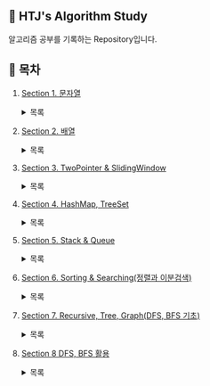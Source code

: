 ## 📕 HTJ's Algorithm Study  
알고리즘 공부를 기록하는 Repository입니다.  

## 📌 목차
1. [Section 1. 문자열](https://github.com/han-tomas/HTJ_AlgorithmStudy/tree/master/Section1_%EB%AC%B8%EC%9E%90%EC%97%B4/src)<details><summary>목록</summary>1. [문자 찾기](https://github.com/han-tomas/HTJ_AlgorithmStudy/tree/master/Section1_%EB%AC%B8%EC%9E%90%EC%97%B4/src/section1_01_%EB%AC%B8%EC%9E%90%EC%B0%BE%EA%B8%B0)<br>2. [대소문자 변환](https://github.com/han-tomas/HTJ_AlgorithmStudy/tree/master/Section1_%EB%AC%B8%EC%9E%90%EC%97%B4/src/section1_02_%EB%8C%80%EC%86%8C%EB%AC%B8%EC%9E%90%EB%B3%80%ED%99%98)<br>3. [문장 속 단어](https://github.com/han-tomas/HTJ_AlgorithmStudy/tree/master/Section1_%EB%AC%B8%EC%9E%90%EC%97%B4/src/section1_03_%EB%AC%B8%EC%9E%A5%EC%86%8D%EB%8B%A8%EC%96%B4)<br>4. [단어 뒤집기](https://github.com/han-tomas/HTJ_AlgorithmStudy/tree/master/Section1_%EB%AC%B8%EC%9E%90%EC%97%B4/src/section1_04_%EB%8B%A8%EC%96%B4%EB%92%A4%EC%A7%91%EA%B8%B0)<br>5. [특정 문자 뒤집기](https://github.com/han-tomas/HTJ_AlgorithmStudy/tree/master/Section1_%EB%AC%B8%EC%9E%90%EC%97%B4/src/section1_05_%ED%8A%B9%EC%A0%95%EB%AC%B8%EC%9E%90%EB%92%A4%EC%A7%91%EA%B8%B0)<br>6. [중복문자제거](https://github.com/han-tomas/HTJ_AlgorithmStudy/tree/master/Section1_%EB%AC%B8%EC%9E%90%EC%97%B4/src/section1_06_%EC%A4%91%EB%B3%B5%EB%AC%B8%EC%9E%90%EC%A0%9C%EA%B1%B0)<br>7. [회문 문자열](https://github.com/han-tomas/HTJ_AlgorithmStudy/tree/master/Section1_%EB%AC%B8%EC%9E%90%EC%97%B4/src/section1_07_%ED%9A%8C%EB%AC%B8%EB%AC%B8%EC%9E%90%EC%97%B4)<br>8. [유효한 팰린드롬](https://github.com/han-tomas/HTJ_AlgorithmStudy/tree/master/Section1_%EB%AC%B8%EC%9E%90%EC%97%B4/src/section1_08_%EC%9C%A0%ED%9A%A8%ED%95%9C%ED%8C%B0%EB%A6%B0%EB%93%9C%EB%A1%AC)<br>9. [숫자만 추출](https://github.com/han-tomas/HTJ_AlgorithmStudy/tree/master/Section1_%EB%AC%B8%EC%9E%90%EC%97%B4/src/section1_09_%EC%88%AB%EC%9E%90%EB%A7%8C%EC%B6%94%EC%B6%9C)<br>10. [가장 짧은 문자거리](https://github.com/han-tomas/HTJ_AlgorithmStudy/tree/master/Section1_%EB%AC%B8%EC%9E%90%EC%97%B4/src/section1_10_%EA%B0%80%EC%9E%A5%EC%A7%A7%EC%9D%80%EB%AC%B8%EC%9E%90%EA%B1%B0%EB%A6%AC)<br>11. [문자열 압축](https://github.com/han-tomas/HTJ_AlgorithmStudy/tree/master/Section1_%EB%AC%B8%EC%9E%90%EC%97%B4/src/section1_11_%EB%AC%B8%EC%9E%90%EC%97%B4%EC%95%95%EC%B6%95)<br>12. [암호](https://github.com/han-tomas/HTJ_AlgorithmStudy/tree/master/Section1_%EB%AC%B8%EC%9E%90%EC%97%B4/src/section1_12_%EC%95%94%ED%98%B8)<br></details>

2. [Section 2. 배열](https://github.com/han-tomas/HTJ_AlgorithmStudy/tree/master/Section2_%EB%B0%B0%EC%97%B4/src)<details><summary>목록</summary>1. [큰 수 출력하기](https://github.com/han-tomas/HTJ_AlgorithmStudy/tree/master/Section2_%EB%B0%B0%EC%97%B4/src/section2_01_%ED%81%B0%EC%88%98%EC%B6%9C%EB%A0%A5%ED%95%98%EA%B8%B0)<br>2. [보이는 학생](https://github.com/han-tomas/HTJ_AlgorithmStudy/tree/master/Section2_%EB%B0%B0%EC%97%B4/src/section2_02_%EB%B3%B4%EC%9D%B4%EB%8A%94%ED%95%99%EC%83%9D)<br>3. [가위 바위 보](https://github.com/han-tomas/HTJ_AlgorithmStudy/tree/master/Section2_%EB%B0%B0%EC%97%B4/src/section2_03_%EA%B0%80%EC%9C%84%EB%B0%94%EC%9C%84%EB%B3%B4)<br>4. [피보나치 수열](https://github.com/han-tomas/HTJ_AlgorithmStudy/tree/master/Section2_%EB%B0%B0%EC%97%B4/src/section2_04_%ED%94%BC%EB%B3%B4%EB%82%98%EC%B9%98%EC%88%98%EC%97%B4)<br>5. [소수(에라토스테네스의 체)](https://github.com/han-tomas/HTJ_AlgorithmStudy/tree/master/Section2_%EB%B0%B0%EC%97%B4/src/section2_05_%EC%86%8C%EC%88%98_%EC%97%90%EB%9D%BC%ED%86%A0%EC%8A%A4%ED%85%8C%EB%84%A4%EC%8A%A4%EC%9D%98%EC%B2%B4)<br>6. [뒤집은 소수](https://github.com/han-tomas/HTJ_AlgorithmStudy/tree/master/Section2_%EB%B0%B0%EC%97%B4/src/section2_06_%EB%92%A4%EC%A7%91%EC%9D%80%EC%86%8C%EC%88%98)<br>7. [점수 계산](https://github.com/han-tomas/HTJ_AlgorithmStudy/tree/master/Section2_%EB%B0%B0%EC%97%B4/src/section2_07_%EC%A0%90%EC%88%98%EA%B3%84%EC%82%B0)<br>8. [등수 구하기](https://github.com/han-tomas/HTJ_AlgorithmStudy/tree/master/Section2_%EB%B0%B0%EC%97%B4/src/section2_08_%EB%93%B1%EC%88%98%EA%B5%AC%ED%95%98%EA%B8%B0)<br>9. [격자판 최대합](https://github.com/han-tomas/HTJ_AlgorithmStudy/tree/master/Section2_%EB%B0%B0%EC%97%B4/src/section2_09_%EA%B2%A9%EC%9E%90%ED%8C%90%EC%B5%9C%EB%8C%80%ED%95%A9)<br>10. [봉우리](https://github.com/han-tomas/HTJ_AlgorithmStudy/tree/master/Section2_%EB%B0%B0%EC%97%B4/src/section2_10_%EB%B4%89%EC%9A%B0%EB%A6%AC)<br>11. [임시반장 정하기](https://github.com/han-tomas/HTJ_AlgorithmStudy/tree/master/Section2_%EB%B0%B0%EC%97%B4/src/section2_11_%EC%9E%84%EC%8B%9C%EB%B0%98%EC%9E%A5%EC%A0%95%ED%95%98%EA%B8%B0)<br>12. [멘토링](https://github.com/han-tomas/HTJ_AlgorithmStudy/tree/master/Section2_%EB%B0%B0%EC%97%B4/src/section2_12_%EB%A9%98%ED%86%A0%EB%A7%81)<br></details>

3. [Section 3. TwoPointer & SlidingWindow](https://github.com/han-tomas/HTJ_AlgorithmStudy/tree/master/Section3_TwoPointer_%26_SlidingWindow/src)<details><summary>목록</summary>1. [두 배열 합치기](https://github.com/han-tomas/HTJ_AlgorithmStudy/tree/master/Section3_TwoPointer_%26_SlidingWindow/src/section3_01_%EB%91%90%EB%B0%B0%EC%97%B4%ED%95%A9%EC%B9%98%EA%B8%B0)<br>2. [공통 원소 구하기](https://github.com/han-tomas/HTJ_AlgorithmStudy/tree/master/Section3_TwoPointer_%26_SlidingWindow/src/section3_02_%EA%B3%B5%ED%86%B5%EC%9B%90%EC%86%8C%EA%B5%AC%ED%95%98%EA%B8%B0)<br>3. [최대 매출](https://github.com/han-tomas/HTJ_AlgorithmStudy/tree/master/Section3_TwoPointer_%26_SlidingWindow/src/section3_03_%EC%B5%9C%EB%8C%80%EB%A7%A4%EC%B6%9C)<br>4. [연속 부분수열](https://github.com/han-tomas/HTJ_AlgorithmStudy/tree/master/Section3_TwoPointer_%26_SlidingWindow/src/section3_04_%EC%97%B0%EC%86%8D%EB%B6%80%EB%B6%84%EC%88%98%EC%97%B4)<br>5. [연속된 자연수의 합](https://github.com/han-tomas/HTJ_AlgorithmStudy/tree/master/Section3_TwoPointer_%26_SlidingWindow/src/section3_05_%EC%97%B0%EC%86%8D%EB%90%9C%EC%9E%90%EC%97%B0%EC%88%98%EC%9D%98%ED%95%A9)<br>6. [최대 길이 연속 부분수열](https://github.com/han-tomas/HTJ_AlgorithmStudy/tree/master/Section3_TwoPointer_%26_SlidingWindow/src/section3_06_%EC%B5%9C%EB%8C%80%EA%B8%B8%EC%9D%B4%EC%97%B0%EC%86%8D%EB%B6%80%EB%B6%84%EC%88%98%EC%97%B4)</details>
4. [Section 4. HashMap, TreeSet](https://github.com/han-tomas/HTJ_AlgorithmStudy/tree/master/Section4_HashMap_%26_TreeSet/src)<details><summary>목록</summary>1. [학급 회장](https://github.com/han-tomas/HTJ_AlgorithmStudy/tree/master/Section4_HashMap_%26_TreeSet/src/section4_01_%ED%95%99%EA%B8%89%ED%9A%8C%EC%9E%A5)<br>2. [아나그램](https://github.com/han-tomas/HTJ_AlgorithmStudy/tree/master/Section4_HashMap_%26_TreeSet/src/section4_02_%EC%95%84%EB%82%98%EA%B7%B8%EB%9E%A8)<br>3.[매출액의 종류](https://github.com/han-tomas/HTJ_AlgorithmStudy/tree/master/Section4_HashMap_%26_TreeSet/src/section4_03_%EB%A7%A4%EC%B6%9C%EC%95%A1%EC%9D%98%EC%A2%85%EB%A5%98)<br>4. [모든 아나그램 찾기](https://github.com/han-tomas/HTJ_AlgorithmStudy/tree/master/Section4_HashMap_%26_TreeSet/src/section4_04_%EB%AA%A8%EB%93%A0%EC%95%84%EB%82%98%EA%B7%B8%EB%9E%A8%EC%B0%BE%EA%B8%B0)<br>5. [K번째 큰 수](https://github.com/han-tomas/HTJ_AlgorithmStudy/tree/master/Section4_HashMap_%26_TreeSet/src/section4_05_K%EB%B2%88%EC%A7%B8%ED%81%B0%EC%88%98)</details>
5. [Section 5. Stack & Queue](https://github.com/han-tomas/HTJ_AlgorithmStudy/tree/master/Section5_Stack_%26_Queue/src)<details><summary>목록</summary>1. [올바른 괄호](https://github.com/han-tomas/HTJ_AlgorithmStudy/tree/master/Section5_Stack_%26_Queue/src/section5_01_%EC%98%AC%EB%B0%94%EB%A5%B8%EA%B4%84%ED%98%B8)<br>2. [괄호 문자 제거](https://github.com/han-tomas/HTJ_AlgorithmStudy/tree/master/Section5_Stack_%26_Queue/src/section5_02_%EA%B4%84%ED%98%B8%EB%AC%B8%EC%9E%90%EC%A0%9C%EA%B1%B0)<br>3. [크레인 인형뽑기(카카오)](https://github.com/han-tomas/HTJ_AlgorithmStudy/tree/master/Section5_Stack_%26_Queue/src/section5_03_%ED%81%AC%EB%A0%88%EC%9D%B8%EC%9D%B8%ED%98%95%EB%BD%91%EA%B8%B0)<br>4. [후위식 연산](https://github.com/han-tomas/HTJ_AlgorithmStudy/tree/master/Section5_Stack_%26_Queue/src/section5_04_%ED%9B%84%EC%9C%84%EC%8B%9D%EC%97%B0%EC%82%B0)<br>5. [쇠막대기](https://github.com/han-tomas/HTJ_AlgorithmStudy/tree/master/Section5_Stack_%26_Queue/src/section5_05_%EC%87%A0%EB%A7%89%EB%8C%80%EA%B8%B0)<br>6. [공주 구하기](https://github.com/han-tomas/HTJ_AlgorithmStudy/tree/master/Section5_Stack_%26_Queue/src/section5_06_%EA%B3%B5%EC%A3%BC%EA%B5%AC%ED%95%98%EA%B8%B0)<br>7. [교육과정 설계](https://github.com/han-tomas/HTJ_AlgorithmStudy/tree/master/Section5_Stack_%26_Queue/src/section5_07_%EA%B5%90%EC%9C%A1%EA%B3%BC%EC%A0%95%EC%84%A4%EA%B3%84)<br>8. [응급실](https://github.com/han-tomas/HTJ_AlgorithmStudy/tree/master/Section5_Stack_%26_Queue/src/section5_08_%EC%9D%91%EA%B8%89%EC%8B%A4)</details>
6. [Section 6. Sorting & Searching(정렬과 이분검색)](https://github.com/han-tomas/HTJ_AlgorithmStudy/tree/master/Section6_Sorting_and_Searching/src)<details><summary>목록</summary>1. [선택 정렬](https://github.com/han-tomas/HTJ_AlgorithmStudy/tree/master/Section6_Sorting_and_Searching/src/section6_01_%EC%84%A0%ED%83%9D%EC%A0%95%EB%A0%AC)<br>2. [버블 정렬](https://github.com/han-tomas/HTJ_AlgorithmStudy/tree/master/Section6_Sorting_and_Searching/src/section6_02_%EB%B2%84%EB%B8%94%EC%A0%95%EB%A0%AC)<br>3. [삽입 정렬](https://github.com/han-tomas/HTJ_AlgorithmStudy/tree/master/Section6_Sorting_and_Searching/src/section6_03_%EC%82%BD%EC%9E%85%EC%A0%95%EB%A0%AC)<br>4. [Least Recently Used](https://github.com/han-tomas/HTJ_AlgorithmStudy/tree/master/Section6_Sorting_and_Searching/src/section6_04_Least_Recently_Used)<br>5. [중복 확인](https://github.com/han-tomas/HTJ_AlgorithmStudy/tree/master/Section6_Sorting_and_Searching/src/section6_05_%EC%A4%91%EB%B3%B5%ED%99%95%EC%9D%B8)<br>6. [장난꾸러기](https://github.com/han-tomas/HTJ_AlgorithmStudy/tree/master/Section6_Sorting_and_Searching/src/section6_06_%EC%9E%A5%EB%82%9C%EA%BE%B8%EB%9F%AC%EA%B8%B0)<br>7. [좌표 정렬](https://github.com/han-tomas/HTJ_AlgorithmStudy/tree/master/Section6_Sorting_and_Searching/src/section6_07_%EC%A2%8C%ED%91%9C%EC%A0%95%EB%A0%AC)<br>8. [이분 검색](https://github.com/han-tomas/HTJ_AlgorithmStudy/tree/master/Section6_Sorting_and_Searching/src/section6_08_%EC%9D%B4%EB%B6%84%EA%B2%80%EC%83%89)<br>9. [뮤직 비디오(결정 알고리즘 - 복습)](https://github.com/han-tomas/HTJ_AlgorithmStudy/tree/master/Section6_Sorting_and_Searching/src/section6_09_%EB%AE%A4%EC%A7%81%EB%B9%84%EB%94%94%EC%98%A4)<br>10. [마구간 정하기(결정 알고리즘 - 복습)](https://github.com/han-tomas/HTJ_AlgorithmStudy/tree/master/Section6_Sorting_and_Searching/src/section6_10_%EB%A7%88%EA%B5%AC%EA%B0%84%EC%A0%95%ED%95%98%EA%B8%B0)</details>
7. [Section 7. Recursive, Tree, Graph(DFS, BFS 기초)](https://github.com/han-tomas/HTJ_AlgorithmStudy/tree/master/Section7_Recursive%26Tree%26Graph_Basic_Of_DFS%26BFS/src)<details><summary>목록</summary>1. [재귀함수(스택프레임)](https://github.com/han-tomas/HTJ_AlgorithmStudy/tree/master/Section7_Recursive%26Tree%26Graph_Basic_Of_DFS%26BFS/src/section7_01_%EC%9E%AC%EA%B7%80%ED%95%A8%EC%88%98)<br>2. [재귀함수를 이용한 이진수 출력](https://github.com/han-tomas/HTJ_AlgorithmStudy/tree/master/Section7_Recursive%26Tree%26Graph_Basic_Of_DFS%26BFS/src/section7_02_%EC%9E%AC%EA%B7%80%ED%95%A8%EC%88%98%EB%A5%BC%EC%9D%B4%EC%9A%A9%ED%95%9C%EC%9D%B4%EC%A7%84%EC%88%98%EC%B6%9C%EB%A0%A5)<br>3. [팩토리얼](https://github.com/han-tomas/HTJ_AlgorithmStudy/tree/master/Section7_Recursive%26Tree%26Graph_Basic_Of_DFS%26BFS/src/section7_03_%ED%8C%A9%ED%86%A0%EB%A6%AC%EC%96%BC)<br>4. [피보나치 수열(메모이제이션)](https://github.com/han-tomas/HTJ_AlgorithmStudy/tree/master/Section7_Recursive%26Tree%26Graph_Basic_Of_DFS%26BFS/src/section7_04_%ED%94%BC%EB%B3%B4%EB%82%98%EC%B9%98%EC%88%98%EC%97%B4)<br>5. [이진트리 순회(깊이 우선 탐색 - DFS)](https://github.com/han-tomas/HTJ_AlgorithmStudy/tree/master/Section7_Recursive%26Tree%26Graph_Basic_Of_DFS%26BFS/src/section7_05_%EC%9D%B4%EC%A7%84%ED%8A%B8%EB%A6%AC%EC%88%9C%ED%9A%8C_DFS)<br>6. [부분 집합 구하기(DFS)](https://github.com/han-tomas/HTJ_AlgorithmStudy/tree/master/Section7_Recursive%26Tree%26Graph_Basic_Of_DFS%26BFS/src/section7_06_%EB%B6%80%EB%B6%84%EC%A7%91%ED%95%A9%EA%B5%AC%ED%95%98%EA%B8%B0_DFS)<br>7. [이진트리 순회(넓이 우선 탐색 - BFS)](https://github.com/han-tomas/HTJ_AlgorithmStudy/tree/master/Section7_Recursive%26Tree%26Graph_Basic_Of_DFS%26BFS/src/section7_07_%EC%9D%B4%EC%A7%84%ED%8A%B8%EB%A6%AC%EC%88%9C%ED%9A%8C_BFS)<br>8. [송아지 찾기(BFS)](https://github.com/han-tomas/HTJ_AlgorithmStudy/tree/master/Section7_Recursive%26Tree%26Graph_Basic_Of_DFS%26BFS/src/section7_08_%EC%86%A1%EC%95%84%EC%A7%80%EC%B0%BE%EA%B8%B0_BFS)<br>9. [Tree 말단 노드까지의 가장 짧은 경로(DFS)](https://github.com/han-tomas/HTJ_AlgorithmStudy/tree/master/Section7_Recursive%26Tree%26Graph_Basic_Of_DFS%26BFS/src/section7_09_Tree%EB%A7%90%EB%8B%A8%EB%85%B8%EB%93%9C%EA%B9%8C%EC%A7%80%EC%9D%98%EA%B0%80%EC%9E%A5%EC%A7%A7%EC%9D%80%EA%B2%BD%EB%A1%9C_DFS)<br>10. [Tree 말단 노드까지의 가장 짧은 경로(BFS)](https://github.com/han-tomas/HTJ_AlgorithmStudy/tree/master/Section7_Recursive%26Tree%26Graph_Basic_Of_DFS%26BFS/src/section7_10_Tree%EB%A7%90%EB%8B%A8%EB%85%B8%EB%93%9C%EA%B9%8C%EC%A7%80%EC%9D%98%EA%B0%80%EC%9E%A5%EC%A7%A7%EC%9D%80%EA%B2%BD%EB%A1%9C_BFS)<br>11. [그래프와 인접 행렬(설명)](https://github.com/han-tomas/HTJ_AlgorithmStudy/blob/master/Section7_Recursive%26Tree%26Graph_Basic_Of_DFS%26BFS/src/section7_11_%EA%B7%B8%EB%9E%98%ED%94%84%EC%99%80%EC%9D%B8%EC%A0%91%ED%96%89%EB%A0%AC/11.%EA%B7%B8%EB%9E%98%ED%94%84%EC%99%80%20%EC%9D%B8%EC%A0%91%20%ED%96%89%EB%A0%AC.md)<br>12. [경로 탐색(인접 행렬 - DFS)](https://github.com/han-tomas/HTJ_AlgorithmStudy/tree/master/Section7_Recursive%26Tree%26Graph_Basic_Of_DFS%26BFS/src/section7_12_%EA%B2%BD%EB%A1%9C%ED%83%90%EC%83%89_%EC%9D%B8%EC%A0%91%ED%96%89%EB%A0%AC_DFS)<br>13. [경로 탐색(인접 리스트 - DFS](https://github.com/han-tomas/HTJ_AlgorithmStudy/tree/master/Section7_Recursive%26Tree%26Graph_Basic_Of_DFS%26BFS/src/section7_13_%EA%B2%BD%EB%A1%9C%ED%83%90%EC%83%89_%EC%9D%B8%EC%A0%91%EB%A6%AC%EC%8A%A4%ED%8A%B8_DFS)<br>14. [그래프 최단 거리 - BFS](https://github.com/han-tomas/HTJ_AlgorithmStudy/tree/master/Section7_Recursive%26Tree%26Graph_Basic_Of_DFS%26BFS/src/section7_14_%EA%B7%B8%EB%9E%98%ED%94%84%EC%B5%9C%EB%8B%A8%EA%B1%B0%EB%A6%AC_BFS)</details>
8. [Section 8 DFS, BFS 활용](https://github.com/han-tomas/HTJ_AlgorithmStudy/tree/master/Section8_DFS%26BFS%ED%99%9C%EC%9A%A9/src)<details><summary>목록</summary>1. [합이 같은 부분집합(DFS)](https://github.com/han-tomas/HTJ_AlgorithmStudy/tree/master/Section8_DFS%26BFS%ED%99%9C%EC%9A%A9/src/section8_01_%ED%95%A9%EC%9D%B4%EA%B0%99%EC%9D%80%EB%B6%80%EB%B6%84%EC%A7%91%ED%95%A9_DFS)<br>2. [바둑이 승차(DFS)](https://github.com/han-tomas/HTJ_AlgorithmStudy/tree/master/Section8_DFS%26BFS%ED%99%9C%EC%9A%A9/src/section8_02_%EB%B0%94%EB%91%91%EC%9D%B4%EC%8A%B9%EC%B0%A8_DFS)<br>3. [최대 점수 구하기(DFS)](https://github.com/han-tomas/HTJ_AlgorithmStudy/tree/master/Section8_DFS%26BFS%ED%99%9C%EC%9A%A9/src/section8_03_%EC%B5%9C%EB%8C%80%EC%A0%90%EC%88%98%EA%B5%AC%ED%95%98%EA%B8%B0_DFS)<br>4. [중복 순열 구하기](https://github.com/han-tomas/HTJ_AlgorithmStudy/tree/master/Section8_DFS%26BFS%ED%99%9C%EC%9A%A9/src/section8_04_%EC%A4%91%EB%B3%B5%EC%88%9C%EC%97%B4%EA%B5%AC%ED%95%98%EA%B8%B0)<br>5. [동전 교환](https://github.com/han-tomas/HTJ_AlgorithmStudy/tree/master/Section8_DFS%26BFS%ED%99%9C%EC%9A%A9/src/section8_05_%EB%8F%99%EC%A0%84%EA%B5%90%ED%99%98)<br>6. [순열 구하기](https://github.com/han-tomas/HTJ_AlgorithmStudy/tree/master/Section8_DFS%26BFS%ED%99%9C%EC%9A%A9/src/section8_06_%EC%88%9C%EC%97%B4%EA%B5%AC%ED%95%98%EA%B8%B0)<br>7. [조합 수(메모이제이션)](https://github.com/han-tomas/HTJ_AlgorithmStudy/tree/master/Section8_DFS%26BFS%ED%99%9C%EC%9A%A9/src/section8_07_%EC%A1%B0%ED%95%A9%EC%88%98_%EB%A9%94%EB%AA%A8%EC%9D%B4%EC%A0%9C%EC%9D%B4%EC%85%98)<br>8. [수열 추측하기](https://github.com/han-tomas/HTJ_AlgorithmStudy/tree/master/Section8_DFS%26BFS%ED%99%9C%EC%9A%A9/src/section8_09_%EC%88%98%EC%97%B4%EC%B6%94%EC%B8%A1%ED%95%98%EA%B8%B0)<br></details>

